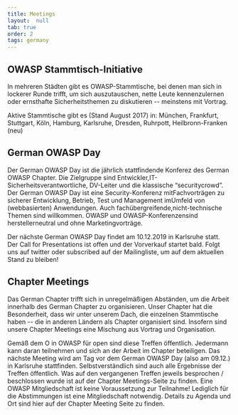 ```yaml
---
title: Meetings
layout:  null
tab: true
order: 2
tags: germany
---
```


## OWASP Stammtisch-Initiative

In mehreren Städten gibt es OWASP-Stammtische, bei denen man sich in
lockerer Runde trifft, um sich auszutauschen, nette Leute kennenzulernen
oder ernsthafte Sicherheitsthemen zu diskutieren -- meinstens mit
Vortrag.

Aktive Stammtische gibt es (Stand August 2017) in: München, Frankfurt,
Stuttgart, Köln, Hamburg, Karlsruhe, Dresden, Ruhrpott,
Heilbronn-Franken (neu)

## German OWASP Day

Der German OWASP Day ist die jährlich stattfindende Konferez des German
OWASP Chapter. Die ​Zielgruppe ​sind ​Entwickler,
​IT-Sicherheitsverantwortliche, ​DV-Leiter ​und ​die ​klassische ​“security
​crowd”. ​Der ​German ​OWASP ​Day ​ist ​eine ​Security-Konferenz ​mit
​Fachvorträgen ​zu ​sicherer ​Entwicklung, ​Betrieb, ​Test ​und ​Management ​im
​Umfeld ​von ​(webbasierten) ​Anwendungen. ​Auch ​fachübergreifende,
​nicht-technische ​Themen ​sind ​willkommen. ​OWASP ​und ​OWASP-Konferenzen
​sind ​herstellerneutral ​und ​ohne ​Marketingvorträge.

Der nächste German OWASP Day findet am 10.12.2019 in Karlsruhe statt.
Der Call for Presentations ist offen und der Vorverkauf startet bald.
Folgt uns auf twitter oder subscribed auf der Mailingliste, um auf dem
aktuellen Stand zu bleiben!

## Chapter Meetings

Das German Chapter trifft sich in unregelmäßigen Abständen, um die
Arbeit innerhalb des German Chapter zu organisieren. Unser Chapter hat
die Besonderheit, dass wir unter unserem Dach, die einzelnen Stammtische
haben -- die in anderen Ländern als Chapter organisiert sind. Insofern
sind unsere Chapter Meetings eine Mischung aus Vortrag und Organisation.

Gemäß dem O in OWASP für open sind diese Treffen öffentlich. Jedermann
kann daran teilnehmen und sich an der Arbeit im Chapter beteiligen. Das
nächste Meeting wird am Tag vor dem German OWASP Day (also am 09.12.) in
Karlsruhe stattfinden. Selbstverständlich sind auch alle Ergebnisse der
Treffen öffentlich. Was auf den vergangenen Treffen jeweils besprochen /
beschlossen wurde ist auf der Chapter Meetings-Seite zu finden. Eine
OWASP Mitgliedschaft ist keine Voraussetzung zur Teilnahme! Lediglich
für die Abstimmungen ist eine Mitgliedschaft notwendig. Details zu
Agenda und Ort sind hier auf der Chapter Meeting Seite zu finden.
